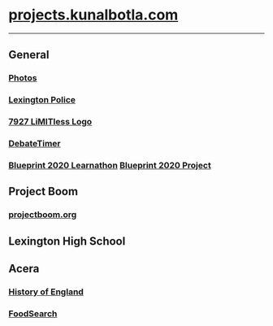 # [projects.kunalbotla.com](https://projects.kunalbotla.com)
***
## General
### [Photos](https://projects.kunalbotla.com/photos/)

### [Lexington Police](https://projects.kunalbotla.com/lexington-police/)
### [7927 LiMITless Logo](https://projects.kunalbotla.com/7927-limitless-logo/)
### [DebateTimer](https://projects.kunalbotla.com/DebateTimer/)
### [Blueprint 2020 Learnathon](/blueprint-2020) [Blueprint 2020 Project](/blueprint-2020-project)


## Project Boom
### [projectboom.org](https://projectboom.org)



## Lexington High School



## Acera
### [History of England](https://projects.kunalbotla.com/History-of-England)
### [FoodSearch](/FoodSearch)
